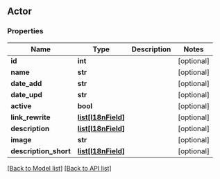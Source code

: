 ## Actor

### Properties
Name | Type | Description | Notes
------------ | ------------- | ------------- | -------------
**id** | **int** |  | [optional] 
**name** | **str** |  | [optional] 
**date_add** | **str** |  | [optional] 
**date_upd** | **str** |  | [optional] 
**active** | **bool** |  | [optional] 
**link_rewrite** | [**list[I18nField]**](#I18nField) |  | [optional] 
**description** | [**list[I18nField]**](#I18nField) |  | [optional] 
**image** | **str** |  | [optional] 
**description_short** | [**list[I18nField]**](#I18nField) |  | [optional] 

[[Back to Model list]](#documentation-for-models) [[Back to API list]](#documentation-for-api-endpoints)


